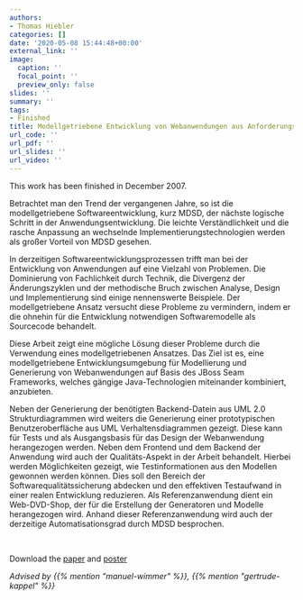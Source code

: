 ```yaml
---
authors:
- Thomas Hiebler
categories: []
date: '2020-05-08 15:44:48+00:00'
external_link: ''
image:
  caption: ''
  focal_point: ''
  preview_only: false
slides: ''
summary: ''
tags:
- Finished
title: Modellgetriebene Entwicklung von Webanwendungen aus Anforderungsspezifikationen
url_code: ''
url_pdf: ''
url_slides: ''
url_video: ''
---
```


This work has been finished in December 2007.

Betrachtet man den Trend der vergangenen Jahre, so ist die modellgetriebene Softwareentwicklung, kurz MDSD, der nächste logische Schritt in der Anwendungsentwicklung. Die leichte Verständlichkeit und die rasche Anpassung an wechselnde Implementierungstechnologien werden als großer Vorteil von MDSD gesehen.

In derzeitigen Softwareentwicklungsprozessen trifft man bei der Entwicklung von Anwendungen auf eine Vielzahl von Problemen. Die Dominierung von Fachlichkeit durch Technik, die Divergenz der Änderungszyklen und der methodische Bruch zwischen Analyse, Design und Implementierung sind einige nennenswerte Beispiele. Der modellgetriebene Ansatz versucht diese Probleme zu vermindern, indem er die ohnehin für die Entwicklung notwendigen Softwaremodelle als Sourcecode behandelt.

Diese Arbeit zeigt eine mögliche Lösung dieser Probleme durch die Verwendung eines modellgetriebenen Ansatzes. Das Ziel ist es, eine modellgetriebene Entwicklungsumgebung für Modellierung und Generierung von Webanwendungen auf Basis des JBoss Seam Frameworks, welches gängige Java-Technologien miteinander kombiniert, anzubieten.

Neben der Generierung der benötigten Backend-Datein aus UML 2.0 Strukturdiagrammen wird weiters die Generierung einer prototypischen Benutzeroberfläche aus UML Verhaltensdiagrammen gezeigt. Diese kann für Tests und als Ausgangsbasis für das Design der Webanwendung herangezogen werden. Neben dem Frontend und dem Backend der Anwendung wird auch der Qualitäts-Aspekt in der Arbeit behandelt. Hierbei werden Möglichkeiten gezeigt, wie Testinformationen aus den Modellen gewonnen werden können. Dies soll den Bereich der Softwarequalitätssicherung abdecken und den effektiven Testaufwand in einer realen Entwicklung reduzieren. Als Referenzanwendung dient ein Web-DVD-Shop, der für die Erstellung der Generatoren und Modelle herangezogen wird. Anhand dieser Referenzanwendung wird auch der derzeitige Automatisationsgrad durch MDSD besprochen.

&nbsp;

 Download the [paper](https://www.big.tuwien.ac.at/app/uploads/2016/10/Hiebler_paper.pdf) and [poster](https://www.big.tuwien.ac.at/app/uploads/2016/10/Hiebler_poster.pdf)

*Advised by {{% mention "manuel-wimmer" %}}, {{% mention "gertrude-kappel" %}}*